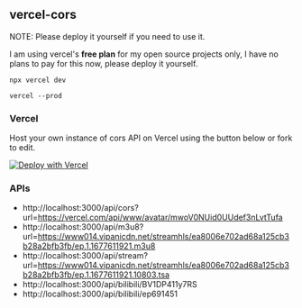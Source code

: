 ## vercel-cors

NOTE: Please deploy it yourself if you need to use it.

I am using vercel's **free plan** for my open source projects only, I have no plans to pay for this now, please deploy it yourself.

```shell
npx vercel dev

vercel --prod
```

### Vercel

Host your own instance of cors API on Vercel using the button below or fork to edit.

[![Deploy with Vercel](https://vercel.com/button)](https://vercel.com/new/clone?repository-url=https%3A%2F%2Fgithub.com%2Fshiyiya%2Fvercel-cors)

### APIs

- http://localhost:3000/api/cors?url=https://vercel.com/api/www/avatar/mwoV0NUid0UUdef3nLvtTufa
- http://localhost:3000/api/m3u8?url=https://www014.vipanicdn.net/streamhls/ea8006e702ad68a125cb3b28a2bfb3fb/ep.1.1677611921.m3u8
- http://localhost:3000/api/stream?url=https://www014.vipanicdn.net/streamhls/ea8006e702ad68a125cb3b28a2bfb3fb/ep.1.1677611921.10803.tsa
- http://localhost:3000/api/bilibili/BV1DP411y7RS
- http://localhost:3000/api/bilibili/ep691451
